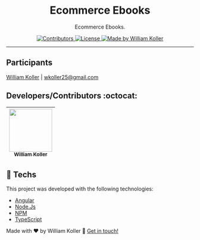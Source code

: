 <h1 align="center">
Ecommerce Ebooks
</h1>

<p align="center">Ecommerce Ebooks.</p>

<p align="center">
  <a href="https://github.com/williamkoller/ecommerce-ebooks/">
    <img src="https://img.shields.io/github/contributors/rocketseat/youtube-clone-discord?color=%237159c1&logoColor=%237159c1&style=flat" alt="Contributors">
  </a>
  <a href="https://opensource.org/licenses/MIT">
    <img src="https://img.shields.io/github/license/williamkoller/discord-clone?color=%237159c1&logo=mit" alt="License">
  </a>

<a href="https://www.linkedin.com/in/williamkoller/">
<img alt="Made by William Koller" src="https://img.shields.io/badge/made%20by-William Koller-%237159c1">
</a>

</p>

<hr>

## Participants

[William Koller](https://www.linkedin.com/in/williamkoller/) |
wkoller25@gmail.com

## Developers/Contributors :octocat:

| [<img src="https://avatars2.githubusercontent.com/u/37092943?s=400&u=aeb659355263c064e78242debb0bd6de5266bbdf&v=4" width=115><br><sub>William Koller</sub>](https://github.com/williamkoller) |
| :-------------------------------------------------------------------------------------------------------------------------------------------------------------------------------------------: |


## :rocket: Techs

This project was developed with the following technologies:

-   [Angular][angular]
-   [Node.Js][nodejs]
-   [NPM][npm]
-   [TypeScript][ts]

Made with ♥ by William Koller :wave: [Get in touch!](https://www.linkedin.com/in/williamkoller/)

[angular]: https://angular.io/
[npm]: https://www.npmjs.com/
[nodejs]: https://nodejs.org/en/
[ts]: https://www.typescriptlang.org/
